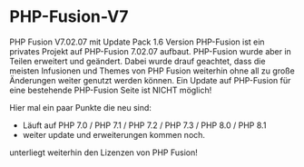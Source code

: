 # PHP-Fusion-V7 
PHP Fusion V7.02.07 mit  Update Pack 1.6 Version
PHP-Fusion ist ein privates Projekt auf PHP-Fusion 7.02.07 aufbaut. PHP-Fusion wurde aber in Teilen erweitert und geändert. Dabei wurde drauf geachtet, dass die meisten Infusionen und Themes von PHP Fusion weiterhin ohne all zu große Änderungen weiter genutzt werden können. 
Ein Update auf PHP-Fusion für eine bestehende PHP-Fusion Seite ist NICHT möglich!

Hier mal ein paar Punkte die neu sind:
- Läuft auf PHP 7.0 / PHP 7.1 / PHP 7.2 / PHP 7.3 / PHP 8.0 / PHP 8.1
- weiter update und erweiterungen kommen noch.

 unterliegt weiterhin den Lizenzen von PHP Fusion!


